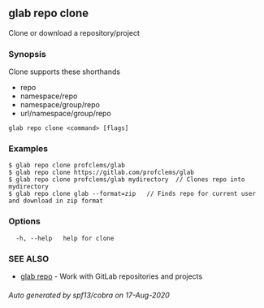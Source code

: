 ## glab repo clone

Clone or download a repository/project

### Synopsis

Clone supports these shorthands
- repo
- namespace/repo
- namespace/group/repo
- url/namespace/group/repo


```
glab repo clone <command> [flags]
```

### Examples

```
$ glab repo clone profclems/glab
$ glab repo clone https://gitlab.com/profclems/glab
$ glab repo clone profclems/glab mydirectory  // Clones repo into mydirectory
$ glab repo clone glab --format=zip   // Finds repo for current user and download in zip format 

```

### Options

```
  -h, --help   help for clone
```

### SEE ALSO

* [glab repo](glab_repo.md)	 - Work with GitLab repositories and projects

###### Auto generated by spf13/cobra on 17-Aug-2020

